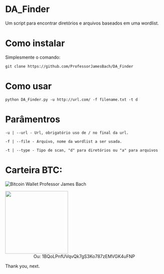 # DA_Finder
Um script para encontrar diretórios e arquivos baseados em uma wordlist.

# Como instalar

Simplesmente o comando:

```
git clone https://github.com/ProfessorJamesBach/DA_Finder
```

# Como usar

```
python DA_Finder.py -u http://url.com/ -f filename.txt -t d 
```

# Parâmentros

```
-u | --url - Url, obrigatório uso de / no final da url.
```

```
-f | --file - Arquivo, nome da wordlist a ser usada.
```

```
-t | --type - Tipo de scan, "d" para diretórios ou "a" para arquivos
```


# Carteira BTC:

![Bitcoin Wallet Professor James Bach](https://i.imgur.com/YV7QHVE.jpg)

<img src="https://i.imgur.com/YV7QHVE.jpg" width="200" height="200"/>

<center>Ou: 1BQoLPnfUVqvQk7gS3Ko787zEMVGK4uFNP</center>


Thank you, next.
